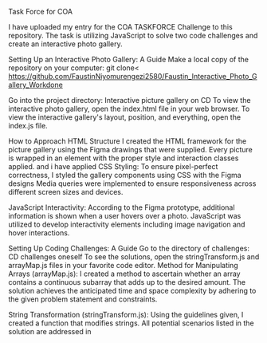 Task Force for COA

I have uploaded my entry for the COA TASKFORCE Challenge to this repository. 
The task is utilizing JavaScript to solve two code challenges and create an interactive photo gallery.

Setting Up an Interactive Photo Gallery: A Guide
Make a local copy of the repository on your computer: git clone< https://github.com/FaustinNiyomurengezi2580/Faustin_Interactive_Photo_Gallery_Workdone

Go into the project directory: Interactive picture gallery on CD To view the interactive photo gallery, open the index.html file in your web browser.
To view the interactive gallery's layout, position, and everything, open the index.js file.

How to Approach HTML Structure I created the HTML framework for the picture gallery using the Figma drawings that were supplied.
Every picture is wrapped in an element with the proper style and interaction classes applied.
and i have applied CSS Styling: To ensure pixel-perfect correctness, I styled the gallery components using CSS
with the Figma designs Media queries were implemented to ensure responsiveness across different screen sizes and devices.

JavaScript Interactivity: According to the Figma prototype, additional information is shown when a user hovers over a photo. 
JavaScript was utilized to develop interactivity elements including image navigation and hover interactions.


Setting Up Coding Challenges: A Guide Go to the directory of challenges:
CD challenges oneself To see the solutions, open the stringTransform.js and arrayMap.js files in your favorite code editor.
Method for Manipulating Arrays (arrayMap.js): I created a method to ascertain whether an array contains a continuous subarray that adds up to the desired amount. 
The solution achieves the anticipated time and space complexity by adhering to the given problem statement and constraints.


String Transformation (stringTransform.js): Using the guidelines given, I created a function that modifies strings. 
All potential scenarios listed in the solution are addressed in
